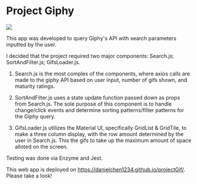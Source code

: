 <h1>Project Giphy</h1>

<img src='https://cdn-images-1.medium.com/max/800/1*cHv3GloBXiaWQ1Y8TVW7Ew.png'/>

This app was developed to query Giphy's API with search parameters inputted by the user.

I decided that the project required two major components: Search.js; SortAndFilter.js; GifsLoader.js.

1) Search.js is the most complex of the components, where axios calls are made to the giphy API based on user input, number of gifs shown, and maturity ratings.

2) SortAndFilter.js uses a state update function passed down as props from Search.js. The sole purpose of this component is to handle change/click events and determine sorting patterns/filter patterns for the Giphy query.

3) GifsLoader.js utilizes the Material UI, specifically GridList & GridTile, to make a three column display, with the row amount determined by the user in Search.js. This the gifs to take up the maximum amount of space alloted on the screen.

Testing was done via Enzyme and Jest. 

This web app is deployed on https://danielchen1234.github.io/projectGif/. Please take a look!